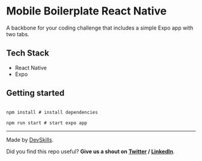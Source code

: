 # Mobile Boilerplate React Native

A backbone for your coding challenge that includes a simple Expo app with two tabs.


## Tech Stack

- React Native
- Expo

## Getting started

```

npm install # install dependencies

npm run start # start expo app

```

---

Made by [DevSkills](https://devskills.co).

Did you find this repo useful? **Give us a shout on [Twitter](https://twitter.com/DevSkillsHQ) / [LinkedIn](https://www.linkedin.com/company/devskills)**.